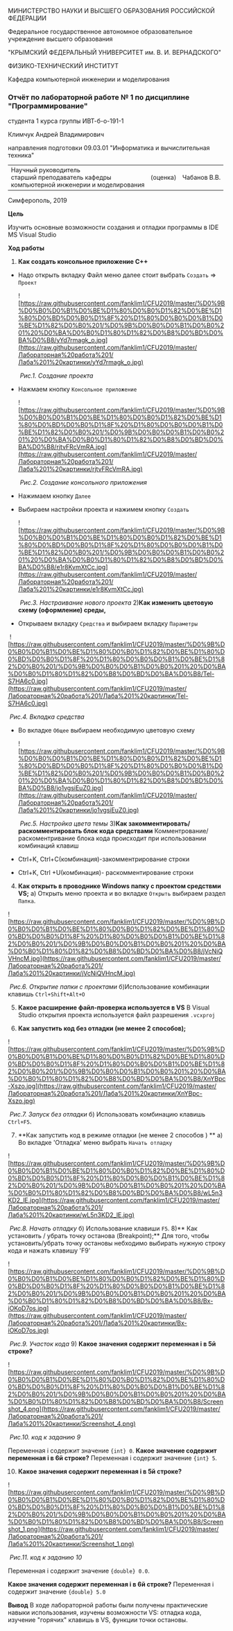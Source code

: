 МИНИСТЕРСТВО НАУКИ  И ВЫСШЕГО ОБРАЗОВАНИЯ РОССИЙСКОЙ ФЕДЕРАЦИИ  

Федеральное государственное автономное образовательное учреждение высшего образования  

"КРЫМСКИЙ ФЕДЕРАЛЬНЫЙ УНИВЕРСИТЕТ им. В. И. ВЕРНАДСКОГО"  

ФИЗИКО-ТЕХНИЧЕСКИЙ ИНСТИТУТ  

Кафедра компьютерной инженерии и моделирования



### Отчёт по лабораторной работе № 1  по дисциплине "Программирование"

студента 1 курса группы  ИВТ-б-о-191-1  

Климчук Андрей Владимирович 

направления подготовки  09.03.01 "Информатика и вычислительная техника" 

<table>
<tr><td>Научный руководитель<br/> старший преподаватель кафедры<br/> компьютерной 
инженерии и моделирования</td>
<td>(оценка)</td>
<td>Чабанов В.В.</td>
</tr>
</table>

Симферополь, 2019

**Цель**

Изучить основные возможности создания и отладки программы в IDE MS Visual Studio

**Ход работы**

1) **Как создать консольное приложение С++**

- Надо открыть вкладку Файл меню далее  стоит выбрать `Создать`  => `Проект`

  ![https://raw.githubusercontent.com/fanklim1/CFU2019/master/%D0%9B%D0%B0%D0%B1%D0%BE%D1%80%D0%B0%D1%82%D0%BE%D1%80%D0%BD%D0%B0%D1%8F%20%D1%80%D0%B0%D0%B1%D0%BE%D1%82%D0%B0%201/%D0%9B%D0%B0%D0%B1%D0%B0%201%20%D0%BA%D0%B0%D1%80%D1%82%D0%B8%D0%BD%D0%BA%D0%B8/yYd7rmagk_o.jpg](https://raw.githubusercontent.com/fanklim1/CFU2019/master/Лабораторная%20работа%201/Лаба%201%20картинки/yYd7rmagk_o.jpg)

  ​																*Рис.1. Создание проекта*

- Нажмаем кнопку `Консольное приложение` 

  ![https://raw.githubusercontent.com/fanklim1/CFU2019/master/%D0%9B%D0%B0%D0%B1%D0%BE%D1%80%D0%B0%D1%82%D0%BE%D1%80%D0%BD%D0%B0%D1%8F%20%D1%80%D0%B0%D0%B1%D0%BE%D1%82%D0%B0%201/%D0%9B%D0%B0%D0%B1%D0%B0%201%20%D0%BA%D0%B0%D1%80%D1%82%D0%B8%D0%BD%D0%BA%D0%B8/rjtvFRcVmRA.jpg](https://raw.githubusercontent.com/fanklim1/CFU2019/master/Лабораторная%20работа%201/Лаба%201%20картинки/rjtvFRcVmRA.jpg)
  
  ​														*Рис.2. Создание консольного приложения* 
  
- Нажимаем кнопку `Далее`


- Выбираем настройки проекта и нажимем кнопку `Создать`

  ![https://raw.githubusercontent.com/fanklim1/CFU2019/master/%D0%9B%D0%B0%D0%B1%D0%BE%D1%80%D0%B0%D1%82%D0%BE%D1%80%D0%BD%D0%B0%D1%8F%20%D1%80%D0%B0%D0%B1%D0%BE%D1%82%D0%B0%201/%D0%9B%D0%B0%D0%B1%D0%B0%201%20%D0%BA%D0%B0%D1%80%D1%82%D0%B8%D0%BD%D0%BA%D0%B8/e1r8KvmXtCc.jpg](https://raw.githubusercontent.com/fanklim1/CFU2019/master/Лабораторная%20работа%201/Лаба%201%20картинки/e1r8KvmXtCc.jpg)

  ​											*Рис.3. Настраивание нового проекта*
   2)**Как изменить цветовую схему (оформление) среды,**


- Открываем вкладку `Средства`  и выбираем вкладку `Параметры`

​                                             ![https://raw.githubusercontent.com/fanklim1/CFU2019/master/%D0%9B%D0%B0%D0%B1%D0%BE%D1%80%D0%B0%D1%82%D0%BE%D1%80%D0%BD%D0%B0%D1%8F%20%D1%80%D0%B0%D0%B1%D0%BE%D1%82%D0%B0%201/%D0%9B%D0%B0%D0%B1%D0%B0%201%20%D0%BA%D0%B0%D1%80%D1%82%D0%B8%D0%BD%D0%BA%D0%B8/Tel-S7HA6c0.jpg](https://raw.githubusercontent.com/fanklim1/CFU2019/master/Лабораторная%20работа%201/Лаба%201%20картинки/Tel-S7HA6c0.jpg)

 ​																				*Рис.4. Вкладка средства*

- Во вкладке `Общее`  выбираем необходимую цветовую схему 

  ![https://raw.githubusercontent.com/fanklim1/CFU2019/master/%D0%9B%D0%B0%D0%B1%D0%BE%D1%80%D0%B0%D1%82%D0%BE%D1%80%D0%BD%D0%B0%D1%8F%20%D1%80%D0%B0%D0%B1%D0%BE%D1%82%D0%B0%201/%D0%9B%D0%B0%D0%B1%D0%B0%201%20%D0%BA%D0%B0%D1%80%D1%82%D0%B8%D0%BD%D0%BA%D0%B8/jo1vgsiEuZ0.jpg](https://raw.githubusercontent.com/fanklim1/CFU2019/master/Лабораторная%20работа%201/Лаба%201%20картинки/jo1vgsiEuZ0.jpg)

  ​															 *Рис.5. Настройка цвета темы*
  3)**Как закомментировать/ раскомментировать блок кода средствами**
  Комментрование/раскоментривание блока кода происходит при использовании комбинаций клавиш

- Ctrl+K, Ctrl+C(комбинация)-закомментрирование строки 

- Ctrl+K, Ctrl +U(комбинация)- раскомментирование строки 

4) **Как открыть в проводнике Windows папку с проектом средствми VS;**
 a) Открыть меню проекта и во вкладке `Открыть`  выбираем раздел `Папка`.

![https://raw.githubusercontent.com/fanklim1/CFU2019/master/%D0%9B%D0%B0%D0%B1%D0%BE%D1%80%D0%B0%D1%82%D0%BE%D1%80%D0%BD%D0%B0%D1%8F%20%D1%80%D0%B0%D0%B1%D0%BE%D1%82%D0%B0%201/%D0%9B%D0%B0%D0%B1%D0%B0%201%20%D0%BA%D0%B0%D1%80%D1%82%D0%B8%D0%BD%D0%BA%D0%B8/jVcNiQVHncM.jpg](https://raw.githubusercontent.com/fanklim1/CFU2019/master/Лабораторная%20работа%201/Лаба%201%20картинки/jVcNiQVHncM.jpg) 

​															*Рис.6. Открытие папки с проектами*
 б)Использование комбинации клавишь `Ctrl+Shift+Alt+O`

 5) **Какое расширение файл-проверка используется в VS**
  В Visual Studio открытия проекта используется файл разрешения `.vcxproj`

6) **Как запустить код без отладки (не менее 2 способов);**

![https://raw.githubusercontent.com/fanklim1/CFU2019/master/%D0%9B%D0%B0%D0%B1%D0%BE%D1%80%D0%B0%D1%82%D0%BE%D1%80%D0%BD%D0%B0%D1%8F%20%D1%80%D0%B0%D0%B1%D0%BE%D1%82%D0%B0%201/%D0%9B%D0%B0%D0%B1%D0%B0%201%20%D0%BA%D0%B0%D1%80%D1%82%D0%B8%D0%BD%D0%BA%D0%B8/XnYBpc-Xszo.jpg](https://raw.githubusercontent.com/fanklim1/CFU2019/master/Лабораторная%20работа%201/Лаба%201%20картинки/XnYBpc-Xszo.jpg)

​													*Рис.7. Запуск без отладки*
б) Использовать комбинацию клавишь `Ctrl+F5`.

7) **Как запустить код в режиме отладки (не менее 2 способов ) **
а) Во вкладке 'Отладка' меню выбрать `Начать отладку`

![https://raw.githubusercontent.com/fanklim1/CFU2019/master/%D0%9B%D0%B0%D0%B1%D0%BE%D1%80%D0%B0%D1%82%D0%BE%D1%80%D0%BD%D0%B0%D1%8F%20%D1%80%D0%B0%D0%B1%D0%BE%D1%82%D0%B0%201/%D0%9B%D0%B0%D0%B1%D0%B0%201%20%D0%BA%D0%B0%D1%80%D1%82%D0%B8%D0%BD%D0%BA%D0%B8/wL5n3KD2_lE.jpg](https://raw.githubusercontent.com/fanklim1/CFU2019/master/Лабораторная%20работа%201/Лаба%201%20картинки/wL5n3KD2_lE.jpg)

​																*Рис.8. Начать отладку*
б) Использование клавиши `F5`.
8)** Как установить / убрать точку останова (Breakpoint);**
 Для того, чтобы установить/убрать точку остановы небходимо выбирать нужную строку кода и нажать клавишу 'F9'		

![https://raw.githubusercontent.com/fanklim1/CFU2019/master/%D0%9B%D0%B0%D0%B1%D0%BE%D1%80%D0%B0%D1%82%D0%BE%D1%80%D0%BD%D0%B0%D1%8F%20%D1%80%D0%B0%D0%B1%D0%BE%D1%82%D0%B0%201/%D0%9B%D0%B0%D0%B1%D0%B0%201%20%D0%BA%D0%B0%D1%80%D1%82%D0%B8%D0%BD%D0%BA%D0%B8/Bx-iOKoD7os.jpg](https://raw.githubusercontent.com/fanklim1/CFU2019/master/Лабораторная%20работа%201/Лаба%201%20картинки/Bx-iOKoD7os.jpg)

​																	*Рис.9. Участок кода*
 9) **Какое значения содержит переменная i в 5й строке?**

![https://raw.githubusercontent.com/fanklim1/CFU2019/master/%D0%9B%D0%B0%D0%B1%D0%BE%D1%80%D0%B0%D1%82%D0%BE%D1%80%D0%BD%D0%B0%D1%8F%20%D1%80%D0%B0%D0%B1%D0%BE%D1%82%D0%B0%201/%D0%9B%D0%B0%D0%B1%D0%B0%201%20%D0%BA%D0%B0%D1%80%D1%82%D0%B8%D0%BD%D0%BA%D0%B8/Screenshot_4.png](https://raw.githubusercontent.com/fanklim1/CFU2019/master/Лабораторная%20работа%201/Лаба%201%20картинки/Screenshot_4.png)

​														*Рис.10. код к заданию 9*

 Переменная i содержит значение `{int} 0`.
  **Какое значение содержит переменная i  в 6й строке?**
  Переменная i содержит значение `{int} 5`.

  10) **Какое значения содержит переменная i в 5й строке?**

![https://raw.githubusercontent.com/fanklim1/CFU2019/master/%D0%9B%D0%B0%D0%B1%D0%BE%D1%80%D0%B0%D1%82%D0%BE%D1%80%D0%BD%D0%B0%D1%8F%20%D1%80%D0%B0%D0%B1%D0%BE%D1%82%D0%B0%201/%D0%9B%D0%B0%D0%B1%D0%B0%201%20%D0%BA%D0%B0%D1%80%D1%82%D0%B8%D0%BD%D0%BA%D0%B8/Screenshot_1.png](https://raw.githubusercontent.com/fanklim1/CFU2019/master/Лабораторная%20работа%201/Лаба%201%20картинки/Screenshot_1.png)

​                                                                    *Рис.11. код к заданию 10*

 Переменная i содержит значение `{double} 0.0`.

  **Какое значения содержит переменная i в 6й строке?**
  Переменная i содержит значение `{double} 5.0`
  
  **Вывод**
  В ходе лабораторной работы были получены практические навыки использования, изучены возможности VS: отладка кода,  изучение "горячих" клавишь в VS, функции точки остановы.
